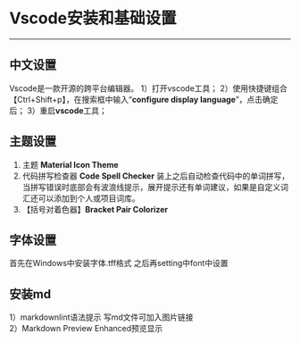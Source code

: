 # Vscode安装和基础设置

***

## 中文设置

Vscode是一款开源的跨平台编辑器。
1）打开vscode工具；
2）使用快捷键组合【Ctrl+Shift+p】，在搜索框中输入“**configure display language**”，点击确定后；
3）重启**vscode**工具；

## 主题设置

1. 主题 **Material Icon Theme**  
2. 代码拼写检查器 **Code Spell Checker**
装上之后自动检查代码中的单词拼写，当拼写错误时底部会有波浪线提示，展开提示还有单词建议，如果是自定义词汇还可以添加到个人或项目词库。
3. 【括号对着色器】**Bracket Pair Colorizer**  

## 字体设置

首先在Windows中安装字体.tff格式
之后再setting中font中设置

## 安装md  

1）markdownlint语法提示 写md文件可加入图片链接  
2）Markdown Preview Enhanced预览显示
